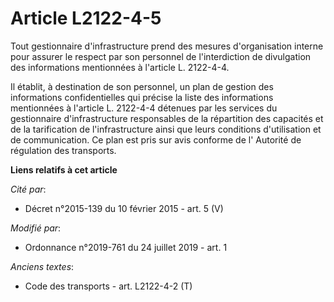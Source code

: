 # Article L2122-4-5

Tout gestionnaire d'infrastructure prend des mesures d'organisation interne pour assurer le respect par son personnel de
l'interdiction de divulgation des informations mentionnées à l'article L. 2122-4-4. 

Il établit, à destination de son personnel, un plan de gestion des informations confidentielles qui précise la liste des
informations mentionnées à l'article L. 2122-4-4 détenues par les services du gestionnaire d'infrastructure responsables de
la répartition des capacités et de la tarification de l'infrastructure ainsi que leurs conditions d'utilisation et de
communication. Ce plan est pris sur avis conforme de l'       Autorité de régulation des transports.

**Liens relatifs à cet article**

_Cité par_:

  - Décret n°2015-139 du 10 février 2015 - art. 5 (V)

_Modifié par_:

  - Ordonnance n°2019-761 du 24 juillet 2019 - art. 1

_Anciens textes_:

  - Code des transports - art. L2122-4-2 (T)
